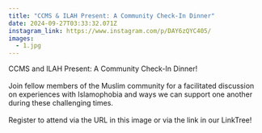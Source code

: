 ```yaml
---
title: "CCMS & ILAH Present: A Community Check-In Dinner"
date: 2024-09-27T03:33:32.071Z
instagram_link: https://www.instagram.com/p/DAY6zQYC405/
images:
  - 1.jpg
---
```

CCMS and ILAH Present: A Community Check-In Dinner!\
\
Join fellow members of the Muslim community for a facilitated discussion on experiences with Islamophobia and ways we can support one another during these challenging times.\
\
Register to attend via the URL in this image or via the link in our LinkTree!